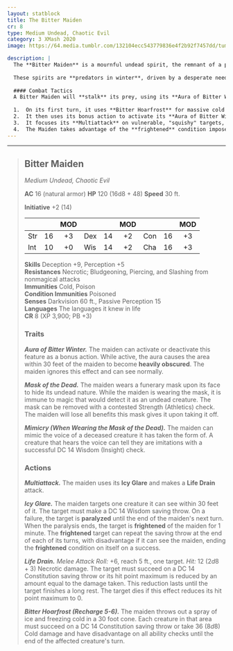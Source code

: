 ```yaml
---
layout: statblock
title: The Bitter Maiden
cr: 8
type: Medium Undead, Chaotic Evil
category: 3 XMash 2020
image: https://64.media.tumblr.com/132104ecc543779836e4f2b92f7457dd/tumblr_p7cmyqQf0c1rgpwzko1_1280.jpg

description: |
  The **Bitter Maiden** is a mournful undead spirit, the remnant of a person whose melancholy and grief caused them to return to the living world after their death. They often take the form of their living self, but wear a **white porcelain mask** decorated with funerary offerings to hide the hideous, decaying husk underneath.
  
  These spirits are **predators in winter**, driven by a desperate need for warmth in death. They hunt lonely souls, especially those who have experienced emotional loss or are traveling alone during a cold storm. If the mask is removed, the maiden loses its composure and its defensive benefits, flying into a jealous rage to reclaim it.
  
  #### Combat Tactics
  A Bitter Maiden will **stalk** its prey, using its **Aura of Bitter Winter** to heavily obscure the area (while it can see normally) before striking.
  
  1.  On its first turn, it uses **Bitter Hoarfrost** for massive cold damage and to impose disadvantage on ability checks.
  2.  It then uses its bonus action to activate its **Aura of Bitter Winter** to obscure the area.
  3.  It focuses its **Multiattack** on vulnerable, "squishy" targets, using **Icy Glare** to **Paralyze** the target, followed by a **Life Drain** attack to reduce the victim's hit point maximum.
  4.  The Maiden takes advantage of the **frightened** condition imposed by *Icy Glare* to discourage opponents from chasing it.
---
```


___
> ## Bitter Maiden
> *Medium Undead, Chaotic Evil*
> 
> **AC** 16 (natural armor) **HP** 120 (16d8 + 48) **Speed** 30 ft.
> 
> **Initiative** +2 (14)
>
> | | | MOD | | | MOD | | | MOD |
> |:--|:-:|:----:|:--|:-:|:----:|:--|:-:|:----:|
> |Str| 16| +3 |Dex| 14| +2 |Con| 16| +3 |
> |Int| 10| +0 |Wis| 14| +2 |Cha| 16| +3 |
>
> **Skills** Deception +9, Perception +5  
> **Resistances** Necrotic; Bludgeoning, Piercing, and Slashing from nonmagical attacks  
> **Immunities** Cold, Poison  
> **Condition Immunities** Poisoned  
> **Senses** Darkvision 60 ft., Passive Perception 15  
> **Languages** The languages it knew in life  
> **CR** 8 (XP 3,900; PB +3)
>
> ### Traits
>
> ***Aura of Bitter Winter.*** The maiden can activate or deactivate this feature as a bonus action. While active, the aura causes the area within 30 feet of the maiden to become **heavily obscured**. The maiden ignores this effect and can see normally.
>
> ***Mask of the Dead.*** The maiden wears a funerary mask upon its face to hide its undead nature. While the maiden is wearing the mask, it is immune to magic that would detect it as an undead creature. The mask can be removed with a contested Strength (Athletics) check. The maiden will lose all benefits this mask gives it upon taking it off.
>
> ***Mimicry (When Wearing the Mask of the Dead).*** The maiden can mimic the voice of a deceased creature it has taken the form of. A creature that hears the voice can tell they are imitations with a successful DC 14 Wisdom (Insight) check.
>
> ### Actions
>
> ***Multiattack.*** The maiden uses its **Icy Glare** and makes a **Life Drain** attack.
>
> ***Icy Glare.*** The maiden targets one creature it can see within 30 feet of it. The target must make a DC 14 Wisdom saving throw. On a failure, the target is **paralyzed** until the end of the maiden's next turn. When the paralysis ends, the target is **frightened** of the maiden for 1 minute. The **frightened** target can repeat the saving throw at the end of each of its turns, with disadvantage if it can see the maiden, ending the **frightened** condition on itself on a success.
>
> ***Life Drain.*** *Melee Attack Roll:* +6, reach 5 ft., one target. *Hit:* 12 ($2d8 + 3$) Necrotic damage. The target must succeed on a DC 14 Constitution saving throw or its hit point maximum is reduced by an amount equal to the damage taken. This reduction lasts until the target finishes a long rest. The target dies if this effect reduces its hit point maximum to 0.
>
> ***Bitter Hoarfrost (Recharge 5-6).*** The maiden throws out a spray of ice and freezing cold in a 30 foot cone. Each creature in that area must succeed on a DC 14 Constitution saving throw or take 36 ($8d8$) Cold damage and have disadvantage on all ability checks until the end of the affected creature's turn.